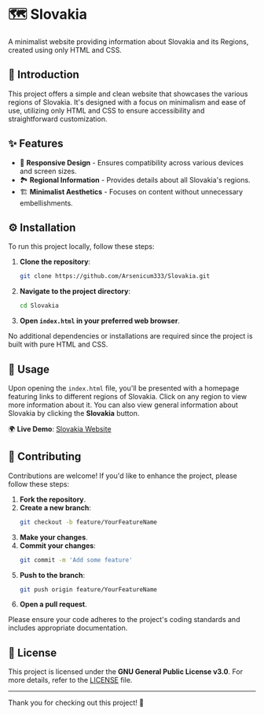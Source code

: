 # 🗺️ Slovakia

A minimalist website providing information about Slovakia and its Regions, created using only HTML and CSS.

## 📖 Introduction

This project offers a simple and clean website that showcases the various regions of Slovakia. It's designed with a focus on minimalism and ease of use, utilizing only HTML and CSS to ensure accessibility and straightforward customization.

## ✨ Features

- 🎨 **Responsive Design** - Ensures compatibility across various devices and screen sizes.
- 🏞️ **Regional Information** - Provides details about all Slovakia's regions.
- 🏗️ **Minimalist Aesthetics** - Focuses on content without unnecessary embellishments.

## ⚙️ Installation

To run this project locally, follow these steps:

1. **Clone the repository**:

   ```bash
   git clone https://github.com/Arsenicum333/Slovakia.git
   ```

2. **Navigate to the project directory**:

   ```bash
   cd Slovakia
   ```

3. **Open `index.html` in your preferred web browser**.

No additional dependencies or installations are required since the project is built with pure HTML and CSS.

## 🚀 Usage

Upon opening the `index.html` file, you'll be presented with a homepage featuring links to different regions of Slovakia. Click on any region to view more information about it. You can also view general information about Slovakia by clicking the **Slovakia** button.

🌍 **Live Demo**: [Slovakia Website](https://arsenicum333.github.io/Slovakia/)

## 🤝 Contributing

Contributions are welcome! If you'd like to enhance the project, please follow these steps:

1. **Fork the repository**.
2. **Create a new branch**:
   ```bash
   git checkout -b feature/YourFeatureName
   ```
3. **Make your changes**.
4. **Commit your changes**:
   ```bash
   git commit -m 'Add some feature'
   ```
5. **Push to the branch**:
   ```bash
   git push origin feature/YourFeatureName
   ```
6. **Open a pull request**.

Please ensure your code adheres to the project's coding standards and includes appropriate documentation.

## 📜 License

This project is licensed under the **GNU General Public License v3.0**. For more details, refer to the [LICENSE](https://github.com/Arsenicum333/Slovakia/blob/main/LICENSE) file.

---

Thank you for checking out this project! 🌟
